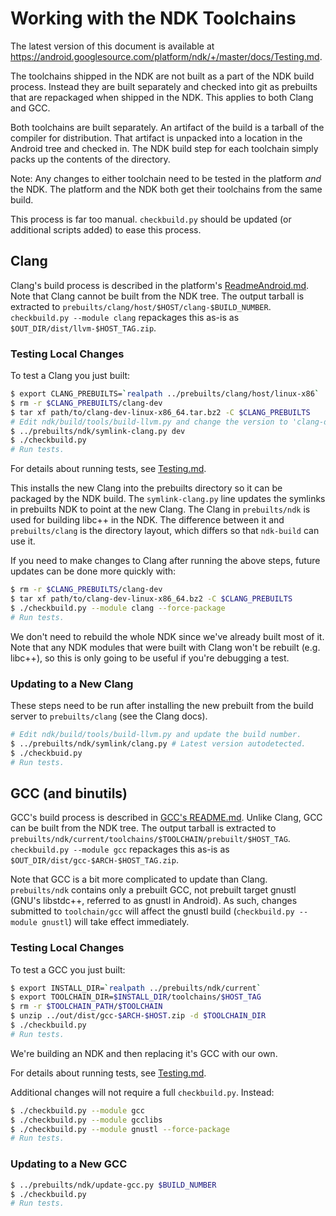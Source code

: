 Working with the NDK Toolchains
===============================

The latest version of this document is available at
https://android.googlesource.com/platform/ndk/+/master/docs/Testing.md.

The toolchains shipped in the NDK are not built as a part of the NDK build
process. Instead they are built separately and checked into git as prebuilts
that are repackaged when shipped in the NDK. This applies to both Clang and GCC.

Both toolchains are built separately. An artifact of the build is a tarball of
the compiler for distribution. That artifact is unpacked into a location in the
Android tree and checked in. The NDK build step for each toolchain simply packs
up the contents of the directory.

Note: Any changes to either toolchain need to be tested in the platform *and*
the NDK. The platform and the NDK both get their toolchains from the same build.

This process is far too manual. `checkbuild.py` should be updated (or additional
scripts added) to ease this process.

Clang
-----

Clang's build process is described in the platform's [ReadmeAndroid.md]. Note
that Clang cannot be built from the NDK tree. The output tarball is extracted to
`prebuilts/clang/host/$HOST/clang-$BUILD_NUMBER`.  `checkbuild.py --module
clang` repackages this as-is as `$OUT_DIR/dist/llvm-$HOST_TAG.zip`.

[ReadmeAndroid.md]: https://android.googlesource.com/platform/external/clang/+/dev/ReadmeAndroid.md

### Testing Local Changes

To test a Clang you just built:

```bash
$ export CLANG_PREBUILTS=`realpath ../prebuilts/clang/host/linux-x86`
$ rm -r $CLANG_PREBUILTS/clang-dev
$ tar xf path/to/clang-dev-linux-x86_64.tar.bz2 -C $CLANG_PREBUILTS
# Edit ndk/build/tools/build-llvm.py and change the version to 'clang-dev'.
$ ../prebuilts/ndk/symlink-clang.py dev
$ ./checkbuild.py
# Run tests.
```

For details about running tests, see [Testing.md].

[Testing.md]: Testing.md

This installs the new Clang into the prebuilts directory so it can be packaged
by the NDK build. The `symlink-clang.py` line updates the symlinks in prebuilts
NDK to point at the new Clang. The Clang in `prebuilts/ndk` is used for building
libc++ in the NDK. The difference between it and `prebuilts/clang` is the
directory layout, which differs so that `ndk-build` can use it.

If you need to make changes to Clang after running the above steps, future
updates can be done more quickly with:

```bash
$ rm -r $CLANG_PREBUILTS/clang-dev
$ tar xf path/to/clang-dev-linux-x86_64.bz2 -C $CLANG_PREBUILTS
$ ./checkbuild.py --module clang --force-package
# Run tests.
```

We don't need to rebuild the whole NDK since we've already built most of it.
Note that any NDK modules that were built with Clang won't be rebuilt (e.g.
libc++), so this is only going to be useful if you're debugging a test.

### Updating to a New Clang

These steps need to be run after installing the new prebuilt from the build
server to `prebuilts/clang` (see the Clang docs).

```bash
# Edit ndk/build/tools/build-llvm.py and update the build number.
$ ../prebuilts/ndk/symlink/clang.py # Latest version autodetected.
$ ./checkbuid.py
# Run tests.
```

GCC (and binutils)
------------------

GCC's build process is described in [GCC's README.md][GCCReadme]. Unlike Clang,
GCC can be built from the NDK tree. The output tarball is extracted to
`prebuilts/ndk/current/toolchains/$TOOLCHAIN/prebuilt/$HOST_TAG`. `checkbuild.py
--module gcc` repackages this as-is as `$OUT_DIR/dist/gcc-$ARCH-$HOST_TAG.zip`.

Note that GCC is a bit more complicated to update than Clang. `prebuilts/ndk`
contains only a prebuilt GCC, not prebuilt target gnustl (GNU's libstdc++,
referred to as gnustl in Android). As such, changes submitted to `toolchain/gcc`
will affect the gnustl build (`checkbuild.py --module gnustl`) will take effect
immediately.

[GCCReadme]: https://android.googlesource.com/toolchain/gcc/+/master/README.md

### Testing Local Changes

To test a GCC you just built:

```bash
$ export INSTALL_DIR=`realpath ../prebuilts/ndk/current`
$ export TOOLCHAIN_DIR=$INSTALL_DIR/toolchains/$HOST_TAG
$ rm -r $TOOLCHAIN_PATH/$TOOLCHAIN
$ unzip ../out/dist/gcc-$ARCH-$HOST.zip -d $TOOLCHAIN_DIR
$ ./checkbuild.py
# Run tests.
```

We're building an NDK and then replacing it's GCC with our own.

For details about running tests, see [Testing.md].

Additional changes will not require a full `checkbuild.py`. Instead:

```bash
$ ./checkbuild.py --module gcc
$ ./checkbuild.py --module gcclibs
$ ./checkbuild.py --module gnustl --force-package
# Run tests.
```

### Updating to a New GCC

```bash
$ ../prebuilts/ndk/update-gcc.py $BUILD_NUMBER
$ ./checkbuild.py
# Run tests.
```
